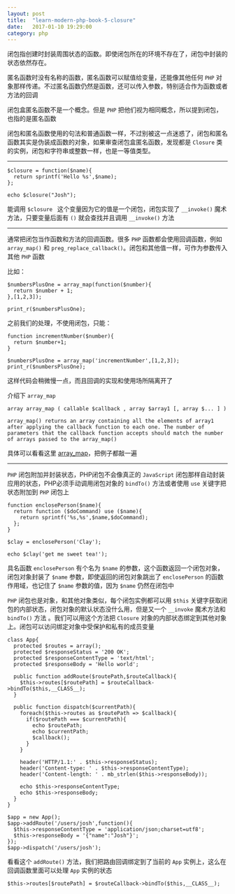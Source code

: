 ```yaml
---
layout: post
title:  "learn-modern-php-book-5-closure"
date:   2017-01-10 19:29:00
category: php
---
```


闭包指创建时封装周围状态的函数。即使闭包所在的环境不存在了，闭包中封装的状态依然存在。

匿名函数时没有名称的函数，匿名函数可以赋值给变量，还能像其他任何 `PHP` 对象那样传递。不过匿名函数仍然是函数，还可以传入参数，特别适合作为函数或者方法的回调

闭包盒匿名函数不是一个概念。但是 `PHP` 把他们视为相同概念，所以提到闭包，也指的是匿名函数

闭包和匿名函数使用的句法和普通函数一样，不过别被这一点迷惑了，闭包和匿名函数其实是伪装成函数的对象，如果审查闭包盒匿名函数，发现都是 `Closure` 类的实例，闭包和字符串或整数一样，也是一等值类型。

---

    $closure = function($name){
      return sprintf('Hello %s',$name);
    };

    echo $closure("Josh");

能调用 `$closure ` 这个变量因为它的值是一个闭包，闭包实现了 `__invoke()` 魔术方法，只要变量后面有 `()` 就会查找并且调用 `__invoke()` 方法

---

通常把闭包当作函数和方法的回调函数。很多 `PHP` 函数都会使用回调函数，例如 `array_map()` 和 `preg_replace_callback()`。闭包和其他值一样，可作为参数传入其他 `PHP` 函数

比如： 

    $numbersPlusOne = array_map(function($number){
      return $number + 1;
    },[1,2,3]);

    print_r($numbersPlusOne);

之前我们的处理，不使用闭包，只能：

    function incrementNumber($number){
      return $number+1;
    }

    $numbersPlusOne = array_map('incrementNumber',[1,2,3]);
    print_r($numbersPlusOne);

这样代码会稍微慢一点，而且回调的实现和使用场所隔离开了

介绍下 `array_map`

    array array_map ( callable $callback , array $array1 [, array $... ] )

    array_map() returns an array containing all the elements of array1 after applying the callback function to each one. The number of parameters that the callback function accepts should match the number of arrays passed to the array_map()

具体可以看看这里 [array_map](http://php.net/manual/en/function.array-map.php)，把例子都敲一遍

---

`PHP` 闭包附加并封装状态，PHP闭包不会像真正的 `JavaScript` 闭包那样自动封装应用的状态，PHP必须手动调用闭包对象的 `bindTo()` 方法或者使用 `use` 关键字把状态附加到 `PHP` 闭包上

    function enclosePerson($name){
      return function ($doCommand) use ($name){
        return sprintf('%s,%s',$name,$doCommand);
      };
    }

    $clay = enclosePerson('Clay');

    echo $clay('get me sweet tea!');

具名函数 `enclosePerson` 有个名为 `$name` 的参数，这个函数返回一个闭包对象，闭包对象封装了 `$name` 参数，即使返回的闭包对象跳出了 `enclosePerson` 的函数作用域，也记住了 `$name` 参数的值，因为 `$name` 仍然在闭包中

`PHP` 闭包也是对象，和其他对象类似，每个闭包实例都可以用 `$this` 关键字获取闭包的内部状态，闭包对象的默认状态没什么用，但是又一个 `__invoke` 魔术方法和 `bindTo()` 方法 。我们可以用这个方法把 `Closure` 对象的内部状态绑定到其他对象上。闭包可以访问绑定对象中受保护和私有的成员变量

    class App{
      protected $routes = array();
      protected $responseStatus = '200 OK';
      protected $responseContentType = 'text/html';
      protected $responseBody = 'Hello world';

      public function addRoute($routePath,$routeCallback){
        $this->routes[$routePath] = $routeCallback->bindTo($this,__CLASS__);
      }

      public function dispatch($currentPath){
        foreach($this->routes as $routePath => $callback){
          if($routePath === $currentPath){
            echo $routePath;
            echo $currentPath;
            $callback();
          }
        }

        header('HTTP/1.1:' . $this->responseStatus);
        header('Content-type: ' . $this->responseContentType);
        header('Content-length: ' . mb_strlen($this->responseBody));

        echo $this->responseContentType;
        echo $this->responseBody;
      }
    }

    $app = new App();
    $app->addRoute('/users/josh',function(){
      $this->responseContentType = 'application/json;charset=utf8';
      $this->responseBody = '{"name":"Josh"}';
    });
    $app->dispatch('/users/josh');

看看这个 `addRoute()` 方法，我们把路由回调绑定到了当前的 `App` 实例上，这么在回调函数里面可以处理 `App` 实例的状态

    $this->routes[$routePath] = $routeCallback->bindTo($this,__CLASS__);
